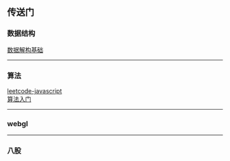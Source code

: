 ## 传送门

### 数据结构

[数据解构基础](/leet-code/数据结构基础)

---

### 算法

[leetcode-javascript](https://github.com/sl1673495/leetcode-javascript)  
[算法入门](/leet-code/算法入门)

---

### webgl

---

### 八股
